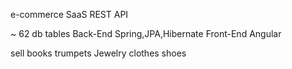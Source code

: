 e-commerce SaaS REST API

~ 62 db tables 
Back-End Spring,JPA,Hibernate
Front-End Angular 

sell books 
trumpets
Jewelry 
clothes
shoes